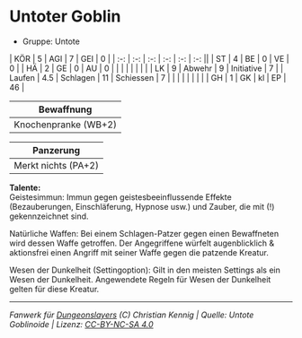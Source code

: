 # Untoter Goblin  
- Gruppe: Untote  

| KÖR    | 5   | AGI      | 7  | GEI        | 0  |
| :-: | :-: | :-: | :-: | :-: | :-: ||
| ST     | 4   | BE       | 0  | VE         | 0  |
| HÄ     | 2   | GE       | 0  | AU         | 0  |
|        |     |          |    |            |    |
| LK     | 9   | Abwehr   | 9  | Initiative | 7  |
| Laufen | 4.5 | Schlagen | 11 | Schiessen  | 7  |
|        |     |          |    |            |    |
| GH     | 1   | GK       | kl | EP         | 46 |


| Bewaffnung |
| --- |
| Knochenpranke (WB+2) |


| Panzerung |
| --- |
| Merkt nichts (PA+2) |


**Talente:**  
Geistesimmun: Immun gegen geistesbeeinflussende Effekte (Bezauberungen, Einschläferung, Hypnose usw.) und Zauber, die mit (!) gekennzeichnet sind.

Natürliche Waffen: Bei einem Schlagen-Patzer gegen einen Bewaffneten wird dessen Waffe getroffen. Der Angegriffene würfelt augenblicklich & aktionsfrei einen Angriff mit seiner Waffe gegen die patzende Kreatur.

Wesen der Dunkelheit (Settingoption): Gilt in den meisten Settings als ein Wesen der Dunkelheit. Angewendete Regeln für Wesen der Dunkelheit gelten für diese Kreatur.





___
*Fanwerk für [Dungeonslayers](https://www.dungeonslayers.net/) (C) Christian Kennig | Quelle: Untote Goblinoide | Lizenz: [CC-BY-NC-SA 4.0](https://creativecommons.org/licenses/by-nc-sa/4.0/deed.de)*